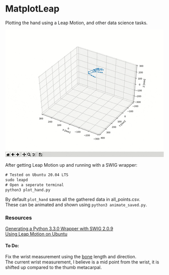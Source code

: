# MatplotLeap
Plotting the hand using a Leap Motion, and other data science tasks.  

![Plotting the hand in MatplotLib](media/MatPlotLeap.gif?raw=true)

After getting Leap Motion up and running with a SWIG wrapper:

```
# Tested on Ubuntu 20.04 LTS
sudo leapd
# Open a seperate terminal
python3 plot_hand.py
```
  
By default `plot_hand` saves all the gathered data in all_points.csv.   
These can be animated and shown using `python3 animate_saved.py`.   
  
### Resources
[Generating a Python 3.3.0 Wrapper with SWIG 2.0.9](https://support.leapmotion.com/hc/en-us/articles/360004362237-Generating-a-Python-3-3-0-Wrapper-with-SWIG-2-0-9)  
[Using Leap Motion on Ubuntu](https://blog.keithkim.com/2020/07/note-leap-motion-on-ubuntu-2004.html)

#### To Do:
Fix the wrist measurement using the [bone](https://developer-archive.leapmotion.com/documentation/python/api/Leap.Bone.html) length and direction.  
The current wrist measurement, I believe is a mid point from the wrist, it is shifted up compared to the thumb metacarpal.

